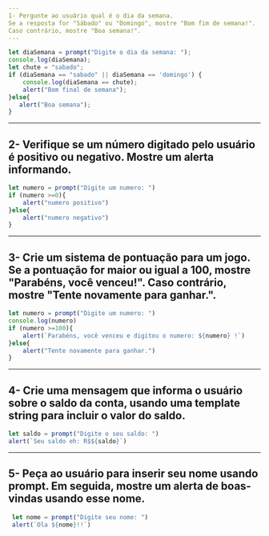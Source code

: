 ```yaml
---
1- Pergunte ao usuário qual é o dia da semana. 
Se a resposta for "Sábado" ou "Domingo", mostre "Bom fim de semana!". 
Caso contrário, mostre "Boa semana!".
---
```


````js
let diaSemana = prompt("Digite o dia da semana: ");
console.log(diaSemana);
let chute = "sabado";
if (diaSemana == "sabado" || diaSemana == 'domingo') {
    console.log(diaSemana == chute);
    alert("Bom final de semana");
}else{
   alert("Boa semana");
}
````

---
2- Verifique se um número digitado pelo usuário é positivo ou negativo. Mostre um alerta informando.
--- 

````js
let numero = prompt("Digite um numero: ")
if (numero >=0){
    alert("numero positivo")
}else{
    alert("numero negativo")
}
````

---
3- Crie um sistema de pontuação para um jogo. 
Se a pontuação for maior ou igual a 100, mostre "Parabéns, você venceu!". 
Caso contrário, mostre "Tente novamente para ganhar.".
---

````js
let numero = prompt("Digite um numero: ")
console.log(numero)
if (numero >=100){
    alert(`Parabéns, você venceu e digitou o numero: ${numero} !`)
}else{
    alert("Tente novamente para ganhar.")
}
````

---
4- Crie uma mensagem que informa o usuário sobre o saldo da conta, usando uma template string para incluir o valor do saldo.
---

````js
let saldo = prompt("Digite o seu saldo: ")
alert(`Seu saldo eh: R$${saldo}`)
````

---
5- Peça ao usuário para inserir seu nome usando prompt. Em seguida, mostre um alerta de boas-vindas usando esse nome.
---

````js
 let nome = prompt("Digite seu nome: ")
 alert(`Ola ${nome}!!`)
````
